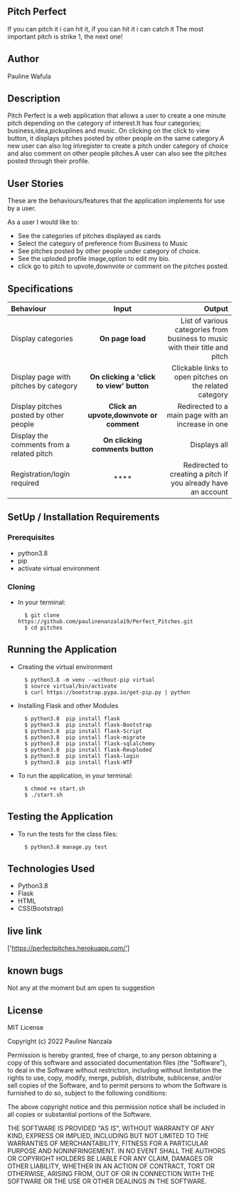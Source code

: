 ## Pitch Perfect
If you can pitch it i can hit it, if you can hit it i can catch it
The most important pitch is strike 1, the next one!


## Author
Pauline Wafula

## Description
Pitch Perfect is a web application that allows a user to create a one minute pitch depending on the category of interest.It has four categories; business,idea,pickuplines and  music. On clicking on the click to view button, it displays pitches posted by other people on the same category.A new user can also log in\register to create a pitch under category of choice and also comment on other people pitches.A user can also see the pitches posted through their profile.


## User Stories
These are the behaviours/features that the application implements for use by a user.

As a user I would like to:
* See the categories of pitches displayed as cards
* Select the category of preference from Business to Music
* See pitches posted by other people under category of choice.
* See the uploded profile image,option to edit my bio. 
* click go to pitch to upvote,downvote or comment on the pitches posted. 

## Specifications
| Behaviour | Input | Output |
| :---------------- | :---------------: | ------------------: |
| Display categories  | **On page load** | List of various categories from business to music with their title and pitch |
| Display page with pitches by category | **On clicking a 'click to view' button** | Clickable links to open pitches on the related category  |
| Display pitches posted by other people | **Click an upvote,downvote or comment** | Redirected to a main page with an increase in one |
| Display the comments from a related pitch | **On clicking comments button** | Displays all|
| Registration/login required  | **** | Redirected to creating a pitch if you already have an account  |


## SetUp / Installation Requirements
### Prerequisites
* python3.8
* pip
* activate virtual environment

### Cloning
* In your terminal:

        $ git clone https://github.com/paulinenanzala19/Perfect_Pitches.git
        $ cd pitches

## Running the Application
* Creating the virtual environment

        $ python3.8 -m venv --without-pip virtual
        $ source virtual/bin/activate
        $ curl https://bootstrap.pypa.io/get-pip.py | python

* Installing Flask and other Modules

        $ python3.8  pip install flask
        $ python3.8  pip install flask-Bootstrap
        $ python3.8  pip install flask-Script
        $ python3.8  pip install flask-migrate
        $ python3.8  pip install flask-sqlalchemy
        $ python3.8  pip install flask-Reuploded
        $ python3.8  pip install flask-login
        $ python3.8  pip install flask-WTF

* To run the application, in your terminal:

        $ chmod +x start.sh
        $ ./start.sh

## Testing the Application
* To run the tests for the class files:

        $ python3.8 manage.py test

## Technologies Used
* Python3.8
* Flask
* HTML
* CSS(Bootstrap)

## live link
['https://perfectpitches.herokuapp.com/']

## known bugs
Not any at the moment but am open to suggestion


## License
MIT License

Copyright (c) 2022 Pauline Nanzala

Permission is hereby granted, free of charge, to any person obtaining a copy
of this software and associated documentation files (the "Software"), to deal
in the Software without restriction, including without limitation the rights
to use, copy, modify, merge, publish, distribute, sublicense, and/or sell
copies of the Software, and to permit persons to whom the Software is
furnished to do so, subject to the following conditions:

The above copyright notice and this permission notice shall be included in all
copies or substantial portions of the Software.

THE SOFTWARE IS PROVIDED "AS IS", WITHOUT WARRANTY OF ANY KIND, EXPRESS OR
IMPLIED, INCLUDING BUT NOT LIMITED TO THE WARRANTIES OF MERCHANTABILITY,
FITNESS FOR A PARTICULAR PURPOSE AND NONINFRINGEMENT. IN NO EVENT SHALL THE
AUTHORS OR COPYRIGHT HOLDERS BE LIABLE FOR ANY CLAIM, DAMAGES OR OTHER
LIABILITY, WHETHER IN AN ACTION OF CONTRACT, TORT OR OTHERWISE, ARISING FROM,
OUT OF OR IN CONNECTION WITH THE SOFTWARE OR THE USE OR OTHER DEALINGS IN THE
SOFTWARE.